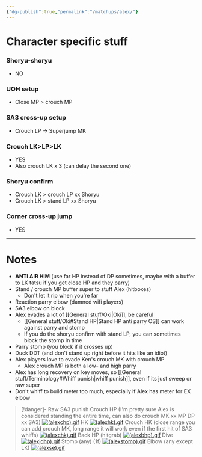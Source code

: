 ```yaml
---
{"dg-publish":true,"permalink":"/matchups/alex/"}
---
```


# Character specific stuff
### Shoryu-shoryu
- NO
### UOH setup
- Close MP > crouch MP
### SA3 cross-up setup
- Crouch LP -> Superjump MK
### Crouch LK>LP>LK
- YES
- Also crouch LK x 3 (can delay the second one)
### Shoryu confirm
- Crouch LK > crouch LP xx Shoryu 
- Crouch LK > stand LP xx Shoryu 
### Corner cross-up jump
- YES
***
# Notes
- **ANTI AIR HIM** (use far HP instead of DP sometimes, maybe with a buffer to LK tatsu if you get close HP and they parry)
- Stand / crouch MP buffer super to stuff Alex (hitboxes)
	- Don't let it rip when you're far
- Reaction parry elbow (damned wifi players)
- SA3 elbow on block
- Alex evades a lot of [[General stuff/Oki\|Oki]], be careful
	- [[General stuff/Oki#Stand HP\|Stand HP anti parry OS]] can work against parry and stomp
	- If you do the shoryu confirm with stand LP, you can sometimes block the stomp in time
- Parry stomp (you block if it crosses up)
- Duck DDT (and don't stand up right before it hits like an idiot)
- Alex players love to evade Ken's crouch MK with crouch MP
	- Alex crouch MP is both a low- and high parry
- Alex has long recovery on key moves, so [[General stuff/Terminology#Whiff punish\|whiff punish]], even if its just sweep or raw super
- Don't whiff to build meter too much, especially if Alex has meter for EX elbow

> [!danger]- Raw SA3 punish
> Crouch HP (I'm pretty sure Alex is considered standing the entire time, can also do crouch MK xx MP DP xx SA3)
> [![(alexchp).gif](https://wiki.supercombo.gg/images/6/68/%28alexchp%29.gif)](https://wiki.supercombo.gg/w/File:(alexchp).gif)
> HK
> [![(alexhk).gif](https://wiki.supercombo.gg/images/1/1a/%28alexhk%29.gif)](https://wiki.supercombo.gg/w/File:(alexhk).gif)
> Crouch HK (close range you can add crouch MK, long range it will work even if the first hit of SA3 whiffs)
> [![(alexchk).gif](https://wiki.supercombo.gg/images/7/75/%28alexchk%29.gif)](https://wiki.supercombo.gg/w/File:(alexchk).gif)
> Back HP (hitgrab)
> [![(alexbhp).gif](https://wiki.supercombo.gg/images/6/64/%28alexbhp%29.gif)](https://wiki.supercombo.gg/w/File:(alexbhp).gif)
> Dive
> [![(alexjdhp).gif](https://wiki.supercombo.gg/images/0/09/%28alexjdhp%29.gif)](https://wiki.supercombo.gg/w/File:(alexjdhp).gif)
> Stomp (any) (1f)
> [![(alexstomp).gif](https://wiki.supercombo.gg/images/9/9a/%28alexstomp%29.gif)](https://wiki.supercombo.gg/w/File:(alexstomp).gif)
Elbow (any except LK)
[![(alexse).gif](https://wiki.supercombo.gg/images/d/d1/%28alexse%29.gif)](https://wiki.supercombo.gg/w/File:(alexse).gif)